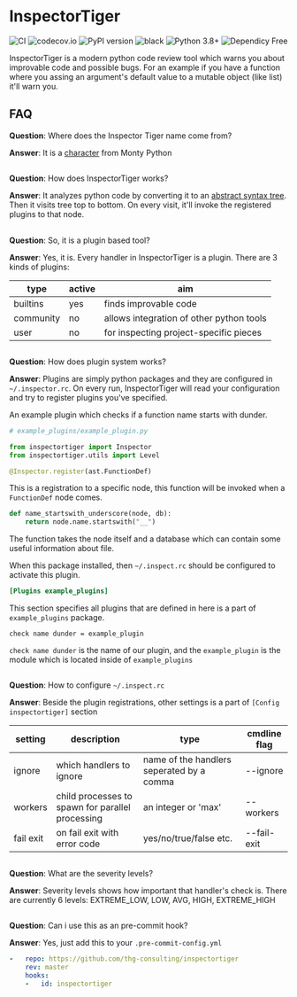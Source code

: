 # InspectorTiger
![CI](https://github.com/thg-consulting/inspectortiger/workflows/CI/badge.svg)
![codecov.io](http://codecov.io/github/thg-consulting/inspectortiger/coverage.svg?branch=master)
![PyPI version](https://badge.fury.io/py/inspectortiger.svg)
![black](https://img.shields.io/badge/code%20style-black-000000.svg)
![Python 3.8+](https://img.shields.io/badge/python-3.8+-blue.svg)
![Dependicy Free](https://img.shields.io/static/v1?label=dependicy&message=free&color=success)

InspectorTiger is a modern python code review tool which warns you about improvable code and possible bugs. For an example if you have a function where you assing an argument's default value to a mutable object (like list) it'll warn you.


## FAQ

**Question**: Where does the Inspector Tiger name come from?


**Answer**: It is a [character](https://montypython.fandom.com/wiki/Inspector_Tiger) from Monty Python

##

**Question**: How does InspectorTiger works?


**Answer**: It analyzes python code by converting it to an [abstract syntax tree](https://docs.python.org/3/library/ast.html). Then it visits tree top to bottom. On every visit, it'll invoke the registered plugins to that node.

##

**Question**: So, it is a plugin based tool?


**Answer**: Yes, it is. Every handler in InspectorTiger is a plugin. There are 3 kinds of plugins:

| type      | active   | aim                                      |
|-----------|----------|------------------------------------------|
| builtins  | yes      | finds improvable code                    |
| community | no       | allows integration of other python tools |
| user      | no       | for inspecting project-specific pieces   |

##

**Question**: How does plugin system works?


**Answer**: Plugins are simply python packages and they are configured in `~/.inspector.rc`. On every run, InspectorTiger will read your configuration and try to register plugins you've specified.


An example plugin which checks if a function name starts with dunder.
```py
# example_plugins/example_plugin.py

from inspectortiger import Inspector
from inspectortiger.utils import Level

```
```py
@Inspector.register(ast.FunctionDef)
```
This is a registration to a specific node, this function will be invoked when a `FunctionDef` node comes.

```py
def name_startswith_underscore(node, db):
    return node.name.startswith("__")
```
The function takes the node itself and a database which can contain some useful information about file.


When this package installed, then `~/.inspect.rc` should be configured to activate this plugin.
```ini
[Plugins example_plugins]
```
This section specifies all plugins that are defined in here is a part of `example_plugins` package.

```
check name dunder = example_plugin
```
`check name dunder` is the name of our plugin, and the `example_plugin` is the module which is located inside of `example_plugins`

##

**Question**: How to configure `~/.inspect.rc`


**Answer**: Beside the plugin registrations, other settings is a part of `[Config inspectortiger]` section

| setting   | description                                      | type                                      | cmdline flag   |
|-----------|--------------------------------------------------|-------------------------------------------|----------------|
| ignore    | which handlers to ignore                         | name of the handlers seperated by a comma | --ignore       |
| workers   | child processes to spawn for parallel processing | an integer or 'max'                       | --workers      |
| fail exit | on fail exit with error code                     | yes/no/true/false etc.                    | --fail-exit    |

##

**Question**: What are the severity levels?


**Answer**: Severity levels shows how important that handler's check is. There are currently 6 levels: EXTREME_LOW, LOW, AVG, HIGH, EXTREME_HIGH

##

**Question**: Can i use this as an pre-commit hook?

**Answer**: Yes, just add this to your `.pre-commit-config.yml`

```yml
-   repo: https://github.com/thg-consulting/inspectortiger
    rev: master
    hooks:
    -   id: inspectortiger
```

